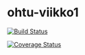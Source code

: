 # ohtu-viikko1

[![Build Status](https://travis-ci.org/rajaro/ohtu-viikko1.svg?branch=master)](https://travis-ci.org/rajaro/ohtu-viikko1)

[![Coverage Status](https://coveralls.io/repos/github/rajaro/ohtu-viikko1/badge.svg?branch=master)](https://coveralls.io/github/rajaro/ohtu-viikko1?branch=master)

